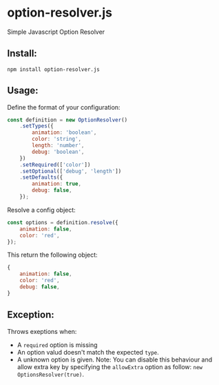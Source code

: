 option-resolver.js
================

Simple Javascript Option Resolver

## Install:

    npm install option-resolver.js

## Usage:

Define the format of your configuration:

```javascript
const definition = new OptionResolver()
    .setTypes({
        animation: 'boolean',
        color: 'string',
        length: 'number',
        debug: 'boolean',
    })
    .setRequired(['color'])
    .setOptional(['debug', 'length'])
    .setDefaults({
        animation: true,
        debug: false,
    });
```

Resolve a config object:

```javascript
const options = definition.resolve({
    animation: false,
    color: 'red',
});
```

This return the following object:

```javascript
{
    animation: false,
    color: 'red',
    debug: false,
}
```

## Exception:

Throws exeptions when:

* A `required` option is missing
* An option valud doesn't match the expected `type`.
* A unknown option is given. Note: You can disable this behaviour and allow extra key by specifying the `allowExtra` option as follow: `new OptionsResolver(true)`.
